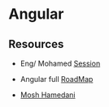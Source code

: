 # Angular

## Resources

- Eng/ Mohamed [Session](https://drive.google.com/file/d/1Z3CLsshEqx6-_Jz1WX6UcYKDc7K7J1HE/view?usp=drive_link)

- Angular full [RoadMap](https://roadmap.sh/angular)

- [Mosh Hamedani](https://youtu.be/k5E2AVpwsko)
